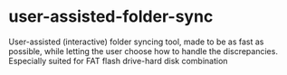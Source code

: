 user-assisted-folder-sync
=========================

User-assisted (interactive) folder syncing tool, made to be as fast as possible, while letting the user choose how to handle the discrepancies. Especially suited for FAT flash drive-hard disk combination
